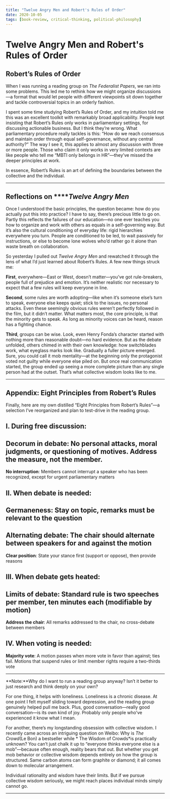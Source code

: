 ```yaml
---
title: "Twelve Angry Men and Robert's Rules of Order"
date: 2020-10-05
tags: [book-review, critical-thinking, political-philosophy]
---
```


# Twelve Angry Men and Robert's Rules of Order

## Robert’s Rules of Order

When I was running a reading group on *The Federalist Papers*, we ran into some problems. This led me to rethink how we might organize discussions—a format that would let people with different viewpoints sit down together and tackle controversial topics in an orderly fashion.

I spent some time studying Robert’s Rules of Order, and my intuition told me this was an excellent toolkit with remarkably broad applicability. People kept insisting that Robert’s Rules only works in parliamentary settings, for discussing actionable business. But I think they’re wrong. What parliamentary procedure really tackles is this: “How do we reach consensus and maintain order through equal self-governance, without any central authority?” The way I see it, this applies to almost any discussion with three or more people. Those who claim it only works in very limited contexts are like people who tell me “MBTI only belongs in HR”—they’ve missed the deeper principles at work.

In essence, Robert’s Rules is an art of defining the boundaries between the collective and the individual.

---

## Reflections on *****Twelve Angry Men*

Once I understood the basic principles, the question became: how do you actually put this into practice? I have to say, there’s precious little to go on. Partly this reflects the failures of our education—no one ever teaches you how to organize and work with others as equals in a self-governing way. But it’s also the cultural conditioning of everyday life: rigid hierarchies everywhere you turn. People are conditioned to be led, to wait passively for instructions, or else to become lone wolves who’d rather go it alone than waste breath on collaboration.

So yesterday I pulled out *Twelve Angry Men* and rewatched it through the lens of what I’d just learned about Robert’s Rules. A few new things struck me:

**First**, everywhere—East or West, doesn’t matter—you’ve got rule-breakers, people full of prejudice and emotion. It’s neither realistic nor necessary to expect that a few rules will keep everyone in line.

**Second**, some rules are worth adopting—like when it’s someone else’s turn to speak, everyone else keeps quiet; stick to the issues, no personal attacks. Even these seemingly obvious rules weren’t perfectly followed in the film, but it didn’t matter. What matters most, the core principle, is that the minority gets to speak. As long as minority voices can be heard, reason has a fighting chance.

**Third**, groups can be wise. Look, even Henry Fonda’s character started with nothing more than reasonable doubt—no hard evidence. But as the debate unfolded, others chimed in with their own knowledge: how switchblades work, what eyeglass marks look like. Gradually a fuller picture emerged. Sure, you could call it mob mentality—at the beginning only the protagonist voted not guilty while everyone else piled on. But once real communication started, the group ended up seeing a more complete picture than any single person had at the outset. That’s what collective wisdom looks like to me.

---

## Appendix: Eight Principles from Robert’s Rules

Finally, here are my own distilled “Eight Principles from Robert’s Rules”—a selection I’ve reorganized and plan to test-drive in the reading group.

**I. During free discussion:**
- 

**Decorum in debate**: No personal attacks, moral judgments, or questioning of motives. Address the measure, not the member.
- 

**No interruption**: Members cannot interrupt a speaker who has been recognized, except for urgent parliamentary matters

**II. When debate is needed:**
- 

**Germaneness**: Stay on topic, remarks must be relevant to the question
- 

**Alternating debate**: The chair should alternate between speakers for and against the motion
- 

**Clear position**: State your stance first (support or oppose), then provide reasons

**III. When debate gets heated:**
- 

**Limits of debate**: Standard rule is two speeches per member, ten minutes each (modifiable by motion)
- 

**Address the chair**: All remarks addressed to the chair, no cross-debate between members

**IV. When voting is needed:**
- 

**Majority vote**: A motion passes when more vote in favor than against; ties fail. Motions that suspend rules or limit member rights require a two-thirds vote

---

**Note:**Why do I want to run a reading group anyway? Isn’t it better to just research and think deeply on your own?

For one thing, it helps with loneliness. Loneliness is a chronic disease. At one point I felt myself sliding toward depression, and the reading group genuinely helped pull me back. Plus, good conversation—really good conversation—is its own kind of joy. Probably only people who’ve experienced it know what I mean.

For another, there’s my longstanding obsession with collective wisdom. I recently came across an intriguing question on Weibo: Why is *The Crowd*(Le Bon) a bestseller while * The Wisdom of Crowds*is practically unknown? You can’t just chalk it up to “everyone thinks everyone else is a mob”—because often enough, reality bears that out. But whether you get mob behavior or collective wisdom depends entirely on how the group is structured. Same carbon atoms can form graphite or diamond; it all comes down to molecular arrangement.

Individual rationality and wisdom have their limits. But if we pursue collective wisdom seriously, we might reach places individual minds simply cannot go.

---
